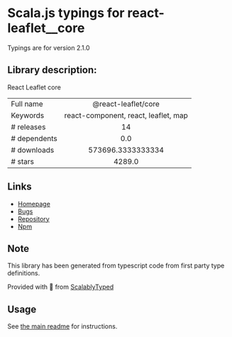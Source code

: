 
# Scala.js typings for react-leaflet__core

Typings are for version 2.1.0

## Library description:
React Leaflet core

|                    |                 |
| ------------------ | :-------------: |
| Full name          | @react-leaflet/core |
| Keywords           | react-component, react, leaflet, map |
| # releases         | 14 |
| # dependents       | 0.0 |
| # downloads        | 573696.3333333334 |
| # stars            | 4289.0 |

## Links
- [Homepage](https://react-leaflet.js.org/docs/core-introduction)
- [Bugs](https://github.com/PaulLeCam/react-leaflet/issues)
- [Repository](https://github.com/PaulLeCam/react-leaflet)
- [Npm](https://www.npmjs.com/package/%40react-leaflet%2Fcore)
    


## Note
This library has been generated from typescript code from first party type definitions.

Provided with :purple_heart: from [ScalablyTyped](https://github.com/oyvindberg/ScalablyTyped)

## Usage
See [the main readme](../../readme.md) for instructions.


